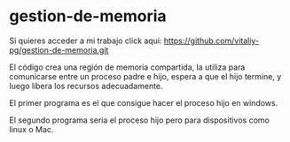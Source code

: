 # gestion-de-memoria

Si quieres acceder a mi trabajo click aqui: https://github.com/vitaliy-pg/gestion-de-memoria.git

El código crea una región de memoria compartida, la utiliza para comunicarse entre un proceso padre e hijo, espera a que el hijo termine, y luego libera los recursos adecuadamente.

El primer programa es el que consigue hacer el proceso hijo en windows.

El segundo programa seria el proceso hijo pero para dispositivos como linux o Mac.
